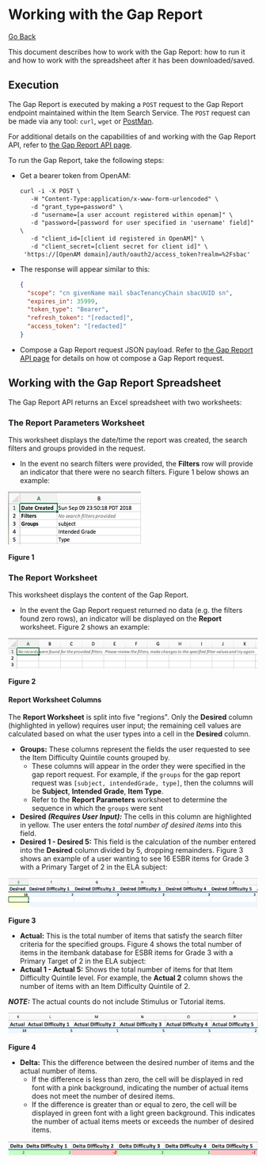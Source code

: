 # Working with the Gap Report

[Go Back](../README.md)

This document describes how to work with the Gap Report: how to run it and how to work with the spreadsheet after it has been downloaded/saved.

## Execution
The Gap Report is executed by making a `POST` request to the Gap Report endpoint maintained within the Item Search Service.  The `POST` request can be made via any tool: `curl`, `wget` or [PostMan](https://www.getpostman.com/).

For additional details on the capabilities of and working with the Gap Report API, refer to [the Gap Report API page](gap_report_api.md).

To run the Gap Report, take the following steps:
* Get a bearer token from OpenAM:

	```
	curl -i -X POST \
	   -H "Content-Type:application/x-www-form-urlencoded" \
	   -d "grant_type=password" \
	   -d "username=[a user account registered within openam]" \
	   -d "password=[password for user specified in 'username' field]" \
	   -d "client_id=[client id registered in OpenAM]" \
	   -d "client_secret=[client secret for client id]" \
	 'https://[OpenAM domain]/auth/oauth2/access_token?realm=%2Fsbac'
    ```

* The response will appear similar to this:

	```json
	{
	  "scope": "cn givenName mail sbacTenancyChain sbacUUID sn",
	  "expires_in": 35999,
	  "token_type": "Bearer",
	  "refresh_token": "[redacted]",
	  "access_token": "[redacted]"
	}
	```
	
* Compose a Gap Report request JSON payload.  Refer to [the Gap Report API page](gap_report_api.md) for details on how ot compose a Gap Report request.

## Working with the Gap Report Spreadsheet
The Gap Report API returns an Excel spreadsheet with two worksheets:

### The Report Parameters Worksheet
This worksheet displays the date/time the report was created, the search filters and groups provided in the request.

* In the event no search filters were provided, the **Filters** row will provide an indicator that there were no search filters.  Figure 1 below shows an example:

![Report Parameters Worksheet showing no filters](assets/images/gap-report-params-ws-no-filters.png)

**Figure 1**

### The Report Worksheet
This worksheet displays the content of the Gap Report.

* In the event the Gap Report request returned no data (e.g. the filters found zero rows), an indicator will be displayed on the **Report** worksheet.  Figure 2 shows an example:

![Report Worksheet showing no records](assets/images/gap-report-ws-no-data.png)

**Figure 2**

#### Report Worksheet Columns
The **Report Worksheet** is split into five "regions".  Only the **Desired** column (highlighted in yellow) requires user input; the remaining cell values are calculated based on what the user types into a cell in the **Desired** column.

* **Groups:** These columns represent the fields the user requested to see the Item Difficulty Quintile counts grouped by.
  * These columns will appear in the order they were specified in the gap report request.  For example, if the `groups` for the gap report request was `[subject, intendedGrade, type]`, then the columns will be **Subject**, **Intended Grade**, **Item Type**.
  * Refer to the **Report Parameters** worksheet to determine the sequence in which the `groups` were sent
* **Desired** _**(Requires User Input):**_  The cells in this column are highlighted in yellow.  The user enters the _total number of desired items_ into this field.
* **Desired 1 - Desired 5:** This field is the calculation of the number entered into the **Desired** column divided by 5, dropping remainders.  Figure 3 shows an example of a user wanting to see 16 ESBR items for Grade 3 with a Primary Target of 2 in the ELA subject:

![Total desired items](assets/images/gap-report-desired-data-entry.png)

**Figure 3**

* **Actual:** This is the total number of items that satisfy the search filter criteria for the specified groups.  Figure 4 shows the total number of items in the itembank database for ESBR items for Grade 3 with a Primary Target of 2 in the ELA subject:
* **Actual 1 - Actual 5:** Shows the total number of items for that Item Difficulty Quintile level.  For example, the **Actual 2** column shows the number of items with an Item Difficulty Quintile of 2.

_**NOTE:**_  The actual counts do not include Stimulus or Tutorial items.

![Actual items](assets/images/gap-report-ws-actual-items-count.png)

**Figure 4**

* **Delta:** This the difference between the desired number of items and the actual number of items.
  * If the difference is less than zero, the cell will be displayed in red font with a pink background, indicating the number of actual items does not meet the number of desired items.
  * If the difference is greater than or equal to zero, the cell will be displayed in green font with a light green background.  This indicates the number of actual items meets or exceeds the number of desired items.

![Delta columns calculation](assets/images/gap-report-ws-delta-items.png)

